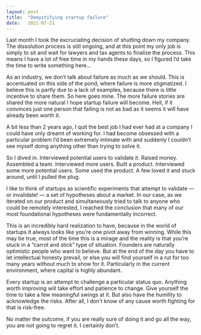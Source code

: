 ```yaml
---
layout: post
title:  "Demystifying startup failure"
date:   2021-07-21
---
```

Last month I took the excruciating decision of shutting down my company. The dissolution process is still ongoing, and at this point my only job is simply to sit and wait for lawyers and tax agents to finalize the process. This means I have a lot of free time in my hands these days, so I figured I’d take the time to write something here...

As an industry, we don’t talk about failure as much as we should. This is accentuated on this side of the pond, where failure is more stigmatized. I believe this is partly due to a lack of examples, because there is little incentive to share them. So here goes mine. The more failure stories are shared the more natural I hope startup failure will become. Hell, if it convinces just one person that failing is not as bad as it seems it will have already been worth it.

A bit less than 2 years ago, I quit the best job I had ever had at a company I could have only dreamt of working for. I had become obsessed with a particular problem I’d been extremely intimate with and suddenly I couldn’t see myself doing anything other than trying to solve it. 

So I dived in. Interviewed potential users to validate it. Raised money. Assembled a team. Interviewed more users. Built a product. Interviewed some more potential users. Some used the product. A few loved it and stuck around, until I pulled the plug.

I like to think of startups as scientific experiments that attempt to validate — or invalidate! — a set of hypotheses about a market. In our case, as we iterated on our product and simultaneously tried to talk to anyone who could be remotely interested, I reached the conclusion that many of our most foundational hypotheses were fundamentally incorrect. 

This is an incredibly hard realization to have, because in the world of startups it always looks like you’re one pivot away from winning. While this may be true, most of the time this is a mirage and the reality is that you’re stuck in a “carrot and stick” type of situation. Founders are naturally optimistic people who want to believe. But at the end of the day you have to let intellectual honesty prevail, or else you will find yourself in a rut for too many years without much to show for it. Particularly in the current environment, where capital is highly abundant.

Every startup is an attempt to challenge a particular status quo. Anything worth improving will take effort and patience to change. Give yourself the time to take a few meaningful swings at it. But also have the humility to acknowledge the risks. After all, I don’t know of any cause worth fighting for that is risk-free. 

No matter the outcome, if you are really sure of doing it and go all the way, you are not going to regret it. I certainly don’t.
